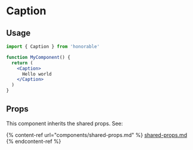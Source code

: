 # Caption

## Usage

```jsx
import { Caption } from 'honorable'

function MyComponent() {
  return (
    <Caption>
      Hello world
    </Caption>
  )
}
```

## Props

This component inherits the shared props. See:

{% content-ref url="components/shared-props.md" %}
[shared-props.md](components/shared-props.md)
{% endcontent-ref %}

